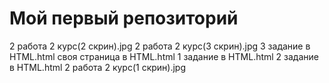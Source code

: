 # Мой первый репозиторий
2 работа 2 курс(2 скрин).jpg
2 работа 2 курс(3 скрин).jpg
3 задание в HTML.html
своя страница в HTML.html
1 задание в HTML.html
2 задание в HTML.html
2 работа 2 курс(1 скрин).jpg
